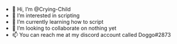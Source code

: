 - 👋 Hi, I’m @Crying-Child
- 👀 I’m interested in scripting
- 🌱 I’m currently learning how to script
- 💞️ I’m looking to collaborate on nothing yet
- 📫 You can reach me at my discord account called Doggo#2873

<!---
Crying-Child/Crying-Child is a ✨ special ✨ repository because its `README.md` (this file) appears on your GitHub profile.
You can click the Preview link to take a look at your changes.
--->
